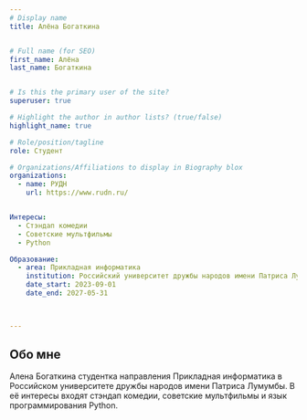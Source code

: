 ```yaml
---
# Display name
title: Алёна Богаткина


# Full name (for SEO)
first_name: Алёна
last_name: Богаткина


# Is this the primary user of the site?
superuser: true

# Highlight the author in author lists? (true/false)
highlight_name: true

# Role/position/tagline
role: Студент

# Organizations/Affiliations to display in Biography blox
organizations:
  - name: РУДН
    url: https://www.rudn.ru/


Интересы:
  - Стэндап комедии
  - Советские мультфильмы
  - Python

Образование:
  - area: Прикладная информатика
    institution: Российский университет дружбы народов имени Патриса Лумумбы
    date_start: 2023-09-01
    date_end: 2027-05-31
  


---
```


## Обо мне

Алена Богаткина студентка направления Прикладная информатика в Российском университете дружбы народов имени Патриса Лумумбы. В её интересы входят стэндап комедии, советские мультфильмы и язык программирования Python.
